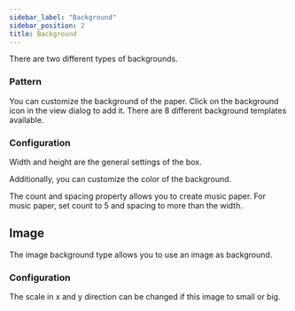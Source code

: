 ```yaml
---
sidebar_label: "Background"
sidebar_position: 2
title: Background
---
```


There are two different types of backgrounds.

### Pattern

You can customize the background of the paper. Click on the background icon in the view dialog to add it. There are 8 different background templates available.

### Configuration

Width and height are the general settings of the box.

Additionally, you can customize the color of the background.

The count and spacing property allows you to create music paper. For music paper, set count to 5 and spacing to more than the width.

## Image

The image background type allows you to use an image as background.

### Configuration

The scale in x and y direction can be changed if this image to small or big.
